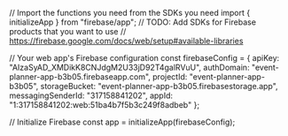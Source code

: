 // Import the functions you need from the SDKs you need
import { initializeApp } from "firebase/app";
// TODO: Add SDKs for Firebase products that you want to use
// https://firebase.google.com/docs/web/setup#available-libraries

// Your web app's Firebase configuration
const firebaseConfig = {
apiKey: "AIzaSyAD_XMDikK8CNJdgM2U33jD92T4galRVuU",
authDomain: "event-planner-app-b3b05.firebaseapp.com",
projectId: "event-planner-app-b3b05",
storageBucket: "event-planner-app-b3b05.firebasestorage.app",
messagingSenderId: "317158841202",
appId: "1:317158841202:web:51ba4b7f5b3c249f8adbeb"
};

// Initialize Firebase
const app = initializeApp(firebaseConfig);
